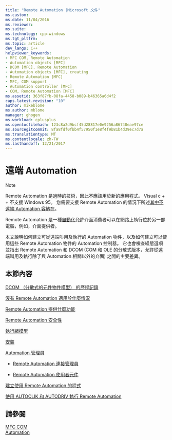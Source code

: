 ```yaml
---
title: "Remote Automation |Microsoft 文件"
ms.custom: 
ms.date: 11/04/2016
ms.reviewer: 
ms.suite: 
ms.technology: cpp-windows
ms.tgt_pltfrm: 
ms.topic: article
dev_langs: C++
helpviewer_keywords:
- MFC COM, Remote Automation
- Automation objects [MFC]
- DCOM [MFC], Remote Automation
- Automation objects [MFC], creating
- Remote Automation [MFC]
- MFC, COM support
- Automation controller [MFC]
- COM, Remote Automation [MFC]
ms.assetid: 363f87fb-08fa-4458-b089-b46365a6d4f2
caps.latest.revision: "10"
author: mikeblome
ms.author: mblome
manager: ghogen
ms.workload: cplusplus
ms.openlocfilehash: 123c8a2d9bcf45d28817e0e9256a86748eae97ce
ms.sourcegitcommit: 8fa8fdf0fbb4f57950f1e8f4f9b81b4d39ec7d7a
ms.translationtype: MT
ms.contentlocale: zh-TW
ms.lasthandoff: 12/21/2017
---
```

# <a name="remote-automation"></a>遠端 Automation
> [!NOTE]
>  Remote Automation 是過時的技術，因此不應該用於新的應用程式。 Visual c + + 不支援 Windows 95。 您需要支援 Remote Automation 的情況下所述[其中不遠端 Automation 容納在](where-does-remote-automation-fit-in-q.md)。  
  
 Remote Automation 是一種[自動化](../mfc/automation.md)允許介面消費者可以在網路上執行位於另一部電腦，例如，介面提供者。  
  
 本文說明如何建立可從遠端叫用及執行的 Automation 物件，以及如何建立可以使用這些 Remote Automation 物件的 Automation 控制器。 它也會檢查組態選項並指出 Remote Automation 和 DCOM (COM 和 OLE 的分散式版本，允許從遠端叫用及執行除了與 Automation 相關以外的介面) 之間的主要差異。  
  
## <a name="in-this-section"></a>本節內容  
 [DCOM （分散式的元件物件模型） 的歷程記錄](../mfc/history-of-dcom.md)  
  
 [沒有 Remote Automation 適用於什麼情況](where-does-remote-automation-fit-in-q.md)  
  
 [Remote Automation 提供什麼功能](what-does-remote-automation-provide-q.md)  
  
 [Remote Automation 安全性](../mfc/security-in-remote-automation.md)  
  
 [執行緒模型](../mfc/remote-automation-threading-models.md)  
  
 [安裝](../mfc/remote-automation-installation.md)  
  
 [Automation 管理員](../mfc/automation-manager-mfc.md)  
  
-   [Remote Automation 連接管理員](../mfc/remote-automation-connection-manager.md)  
  
-   [Remote Automation 使用者元件](../mfc/remote-automation-user-components.md)  
  
 [建立使用 Remote Automation 的程式](../mfc/creating-programs-that-use-remote-automation.md)  
  
 [使用 AUTOCLIK 和 AUTODRIV 執行 Remote Automation](../mfc/running-remote-automation-using-autoclik-and-autodriv.md)  
  
## <a name="see-also"></a>請參閱  
 [MFC COM](../mfc/mfc-com.md)   
 [Automation](../mfc/automation.md)
